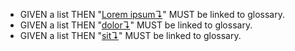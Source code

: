 *   GIVEN a list THEN "[Lorem ipsum↴][1]" MUST be linked to glossary.
*   GIVEN a list THEN "[dolor↴][2]" MUST be linked to glossary.
*   GIVEN a list THEN "[sit↴][3]" MUST be linked to glossary.

[1]: ./glossary.md#lorem-ipsum "Lorem ipsum is the worlds most famous, most beloved piece of nonsense."

[2]: ./glossary.md#dolor "foo"

[3]: ./glossary.md#sit
